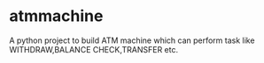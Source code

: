 # atmmachine
A python project to build ATM machine which can perform task like WITHDRAW,BALANCE CHECK,TRANSFER etc.
